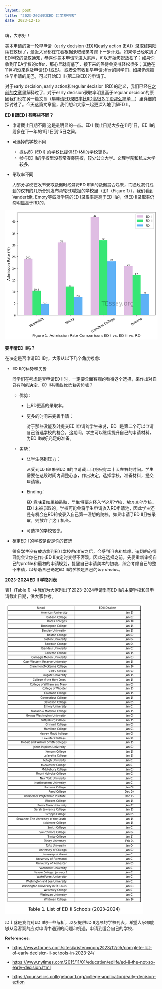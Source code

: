 ```yaml
---
layout: post
title: "2023-2024美本ED II学校列表"
date: 2023-12-15
---
```


嗨，大家好！

美本申请的第一轮早申请（early decision (ED)和early action (EA)）录取结果陆续在放榜了，最近大家都在忙着根据录取结果考虑下一步计划。如果你已经收到了ED学校的录取通知，恭喜你美本申请季进入尾声，可以开始庆祝放松了；如果你收到了EA学校的offer，那心里就有底了，接下来的等待会变得轻松很多；其他在11月初没来得及申请ED I或EA，或者没有收到早申请offer的同学们，如果仍想抓住早申请的尾巴，可以开始ED II (第二轮ED)的申请了。

对于early decision, early action和regular decision (RD)的定义，我们已经在[之前的文章](https://tessay.org/blog/2018/10/19/earlyadmission)里解释过了。对于early decision录取率明显高于regular decision的原因我们也在另一篇文章（[早申请ED录取率比RD高很多？没那么简单！](https://tessay.org/blog/2021/08/19/early-admission-easy-or-not)）里详细的探讨过了。今天这篇文章里，我们想和大家一起更深入地了解ED II。

**ED II 跟ED I 有哪些不同？**

+ 申请截止日期不同
    这是最明显的一点。ED I 截止日期大多在11月1日，ED II的则多在下一年的1月1日到15日之间。

+ 可选择的学校不同
    + 提供ED (ED I) 的学校比提供ED I&II的学校更多。
    + 参与ED II的学校里没有常春藤院校，较少公立大学。文理学院和私立大学较多。
    

+ 录取率不同

    大部分学校在发布录取数据时经常将ED I和II的数据混合起来，而通过我们找到的仅有的几所分别发布两轮ED数据的学校里（图1（Figure 1）），我们看到Vanderbilt, Emory等四所学院的ED I录取率是高于ED II的，但ED II录取率仍然明显高于RD的。



    
![png](/assets/images/2023-12-15-class-2028-ed-ii_files/2023-12-15-class-2028-ed-ii_3_0.png)
    


**要申请ED II吗？**

在决定是否申请ED II时，大家从以下几个角度考虑:

+ ED II的优势和劣势

    同学们在考虑是否申请ED II时，一定要全面客观的看待这个选择，来作出对自己有利的决定。ED II有哪些优势和劣势呢？

    + 优势：
        + 比RD更高的录取率。
        
        + 更多的时间来完善申请：
        
            对于那些没能及时提交ED I申请的学生来说，ED II是第二个可以申请自己首选学校的机会。这期间，学生可以继续提升自己的申请材料，为ED II做好充足的准备。

    + 劣势：
        + 让学生感到压力：
        
            从受到ED I结果到ED II的申请截止日期只有二十天左右的时间。学生需要在这段时间内调整心态，作出决定，选择学校，准备材料，提交申请等。
        
        + Binding：
            
            ED 意味着如果被录取，学生将要选择入学这所学校，放弃其他学校。ED I未被录取的，学校可能会将学生申请放入RD申请池，因此学生还是有机会在RD轮被录入自己第一理想的院校。如果申请了ED II且被录取，则放弃了这个机会。
        
        + 可选择的学校较少。
        
+ 确定ED II的学校是否是你的首选

    很多学生没有成功拿到ED I学校的offer之后，会感到沮丧和焦虑。迫切的心情可能会让你在作出ED II决定时变得不客观。因此在选择之前，先要重新审视自己的profile和最初的申请规划，提醒自己申请美本的初衷，综合考虑自己的整个申请，以帮助自己确定ED II的学校是自己的top choice。

**2023-2024 ED II 学校列表**

表1（Table 1）中我们为大家列出了2023-2024申请季有ED II的主要学校和其申请截止日期，供大家参考。




    
![png](/assets/images/2023-12-15-class-2028-ed-ii_files/2023-12-15-class-2028-ed-ii_6_0.png)
    


以上就是我们对ED II的一些解析，以及提供ED II选项的学校列表。希望大家都能够从容客观的应对申请中遇到的问题和机遇，申请到适合自己的学校。

**References:**

+ https://www.forbes.com/sites/kristenmoon/2023/12/05/complete-list-of-early-decision-ii-schools-in-2023-24/


+ https://www.nytimes.com/2015/11/01/education/edlife/ed-ii-the-not-so-early-decision.html

+ https://counselors.collegeboard.org/college-application/early-decision-action

